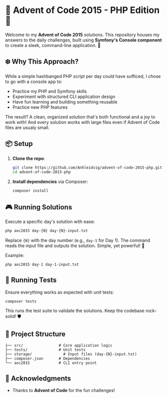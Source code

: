 # 🎄 Advent of Code 2015 - PHP Edition 🎅

Welcome to my **Advent of Code 2015** solutions.
This repository houses my answers to the daily
challenges, built using **Symfony's Console component** to
create a sleek, command-line application. 🚀

## ❄️ Why This Approach?

While a simple hashbanged PHP script per day could have sufficed, I chose to go with a console app to:

- Practice my PHP and Symfony skills
- Experiment with structured CLI application design
- Have fun learning and building something reusable
- Practice new PHP features

The result? A clean, organized solution that's both functional and a joy to work with!
And every solution works with large files even if Advent of Code files are usualy small.

## 📦 Setup

1. **Clone the repo**:
   ```bash
   git clone https://github.com/Anhleidvig/advent-of-code-2015-php.git
   cd advent-of-code-2015-php
   ```

2. **Install dependencies** via Composer:
   ```bash
   composer install
   ```

## 🎮 Running Solutions

Execute a specific day's solution with ease:

```bash
php aoc2015 day-{N} day-{N}-input.txt
```

Replace `{N}` with the day number (e.g., `day-1` for Day 1). The command reads the input file and outputs the solution. Simple, yet powerful! 💪

Example:
```bash
php aoc2015 day-1 day-1-input.txt
```

## 🧪 Running Tests

Ensure everything works as expected with unit tests:

```bash
composer tests
```

This runs the test suite to validate the solutions. Keep the codebase rock-solid! 🛡️

## 📂 Project Structure

```
├── src/                # Core application logic
├── tests/              # Unit tests
├── storage/              # Input files (day-{N}-input.txt)
├── composer.json       # Dependencies
└── aoc2015             # CLI entry point
```

## 🎁 Acknowledgments

- Thanks to **Advent of Code** for the fun challenges!
